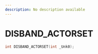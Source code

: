 ```yaml
---
description: No description available 
---
```


# DISBAND_ACTORSET

```cpp
int DISBAND_ACTORSET(int _Unk0);
```